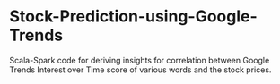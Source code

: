 # Stock-Prediction-using-Google-Trends

Scala-Spark code for deriving insights for correlation between Google Trends Interest over Time score of various words and the stock prices.
